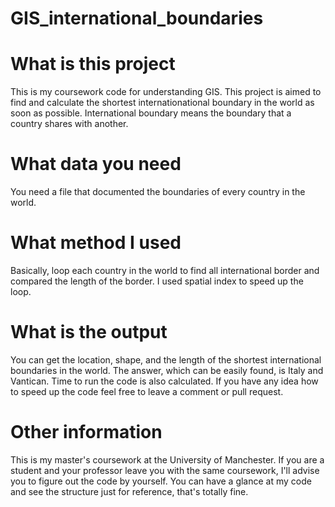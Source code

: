 # GIS_international_boundaries
# What is this project
This is my coursework code for understanding GIS. 
This project is aimed to find and calculate the shortest internationational boundary in the world as soon as possible.
International boundary means the boundary that a country shares with another.
# What data you need
You need a file that documented the boundaries of every country in the world.
# What method I used
Basically, loop each country in the world to find all international border and compared the length of the border. 
I used spatial index to speed up the loop.
# What is the output
You can get the location, shape, and the length of the shortest international boundaries in the world.
The answer, which can be easily found, is Italy and Vantican.
Time to run the code is also calculated.
If you have any idea how to speed up the code feel free to leave a comment or pull request.
# Other information
This is my master's coursework at the University of Manchester. 
If you are a student and your professor leave you with the same coursework, I'll advise you to figure out the code by yourself.
You can have a glance at my code and see the structure just for reference, that's totally fine.
